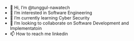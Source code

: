 - 👋 Hi, I’m @tunggul-nawatech
- 👀 I’m interested in Software Engineering
- 🌱 I’m currently learning Cyber Security
- 💞️ I’m looking to collaborate on Software Development and Implementatoin
- 📫 How to reach me linkedin

<!---
tunggul-nawatech/tunggul-nawatech is a ✨ special ✨ repository because its `README.md` (this file) appears on your GitHub profile.
You can click the Preview link to take a look at your changes.
--->
